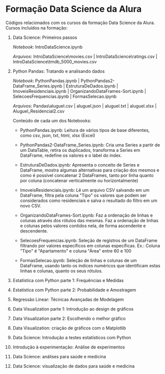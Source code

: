 # Formação Data Science da Alura

Códigos relacionados com os cursos da formação Data Science da Alura. Cursos incluídos na formação:

1) Data Science: Primeiros passos

   *Notebook*: IntroDataScience.ipynb
   
   *Arquivos*: IntroDataScience\movies.csv | IntroDataScience\ratings.csv | IntroDataScience\tmdb_5000_movies.csv
3) Python Pandas: Tratando e analisando dados

   *Notebook*: PythonPandas.ipynb | PythonPandas2-DataFrame_Series.ipynb | EstruturaDeDados.ipynb | ImoveisResidenciais.ipynb | OrganizandoDataFrames-Sort.ipynb | SelecoesFrequencias.ipynb | FormasSelecao.ipynb
   
   *Arquivos*: Pandas\aluguel.csv | aluguel.json | aluguel.txt | aluguel.xlsx | Aluguel_Residencial2.csv
   
   Conteúdo de cada um dos Notebooks:
   
   - PythonPandas.ipynb: Leitura de vários tipos de base diferentes, como csv, json, txt, html, xlsx (Excel)
   
   - PythonPandas2-DataFrame_Series.ipynb: Cria uma Series a partir de um DataTable, retira os duplicados, transforma a Series em DataFrame, redefine os valores e o label do index.
   
   - EstruturaDeDados.ipynb: Apresenta o conceito de Series e DataFrame, mostra algumas alternativas para criação dos mesmos e como é possível concatenar 2 DataFrames, tanto por linha quanto por coluna (concatenar verticalmente ou horizontalmente)
   
   - ImoveisResidenciais.ipynb: Lê um arquivo CSV salvando em um DataFrame, filtra pela coluna "Tipo" os valores que podem ser considerados como residenciais e salva o resultado do filtro em um novo CSV.
   
   - OrganizandoDataFrames-Sort.ipynb: Faz a ordenação de linhas e colunas através dos rótulos das mesmas. Faz a ordenação de linhas e colunas pelos valores contidos nela, de forma ascendente e descendente.
   
   - SelecoesFrequencias.ipynb: Seleção de registros de um DataFrame filtrando por valores específicos em colunas específicas. Ex.: Coluna "Tipo" é "Apartamento" e coluna "Área" entre 60 e 100
   
   - FormasSelecao.ipynb: Seleção de linhas e colunas de um DataFrame, usando tanto os índices numéricos que identificam estas linhas e colunas, quanto os seus rótulos.
   
   
5) Estatística com Python parte 1: Frequências e Medidas
6) Estatística com Python parte 2: Probabilidade e Amostragem
7) Regressão Linear: Técnicas Avançadas de Modelagem
8) Data Visualization parte 1: Introdução ao design de gráficos
9) Data Visualization parte 2: Escolhendo o melhor gráfico
10) Data Visualization: criação de gráficos com o Matplotlib
11) Data Science: Introdução a testes estatísticos com Python
12) Introdução à experimentação: Análise de experimentos
13) Data Science: análises para saúde e medicina
14) Data Science: visualização de dados para saúde e medicina
